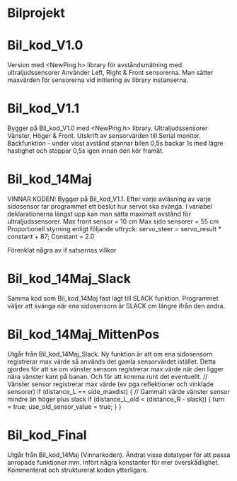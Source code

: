 # Bilprojekt

# Bil_kod_V1.0
Version med <NewPing.h> library för avståndsmätning med ultraljudssensorer
Använder Left, Right & Front sensorerna. Man sätter maxvärden för sensorerna vid initiering av library instanserna.

# Bil_kod_V1.1
Bygger på Bil_kod_V1.0 med <NewPing.h> library.
Ultraljudssensorer Vänster, Höger & Front. Utskrift av sensorvärden till Serial monitor.
Backfunktion - under visst avstånd stannar bilen 0,5s backar 1s med lägre hastighet och stoppar 0,5s igen innan den kör framåt.

# Bil_kod_14Maj
VINNAR KODEN! Bygger på Bil_kod_V1.1. Efter varje avläsning av varje sidosensor tar programmet ett beslut hur servot ska svänga.
I variabel deklarationerna längst upp kan man sätta maximalt avstånd för ultraljudssensorer.
Max front sensor = 10 cm
Max sido sensorer = 55 cm
Proportionell styrning enligt följande uttryck:
servo_steer = servo_result * constant + 87;
Constant = 2.0

Förenklat några av if satsernas villkor

 # Bil_kod_14Maj_Slack
 Samma kod som Bil_kod_14Maj fast lagt till SLACK funktion.
 Programmet väljer att svänga när ena sidosensorn är SLACK cm längre ifrån den andra.

# Bil_kod_14Maj_MittenPos
Utgår från Bil_kod_14Maj_Slack.
Ny funktion är att om ena sidosensorn registrerar max värde så används det gamla sensorvärdet istället.
Detta gjordes för att se om vänster sensorn registrerar max värde när den ligger nära vänster kant på banan.
Och för att komma runt det eventuellt.
      // Vänster sensor registrerar max värde (ev pga reflektioner och vinklade sensorer)
      if (distance_L == side_maxdist) {
          // Gammalt värde vänster sensor mindre än höger plus slack
          if (distance_L_old < (distance_R - slack)) { 
              turn = true; 
              use_old_sensor_value = true;
          }
      }

# Bil_kod_Final
Utgår från Bil_kod_14Maj (Vinnarkoden).
Ändrat vissa datatyper för att passa anropade funktioner mm.
Infört några konstanter för mer överskådlighet.
Kommenterat och strukturerat koden ytterligare.

     
